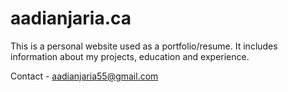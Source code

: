 # aadianjaria.ca

This is a personal website used as a portfolio/resume. It includes information about my projects, education and experience.

Contact - aadianjaria55@gmail.com
